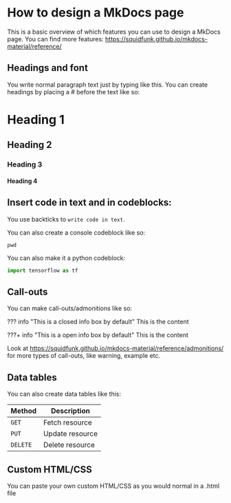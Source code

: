 # How to design a MkDocs page 

This is a basic overview of which features you can use to design a MkDocs page. You can find more features: https://squidfunk.github.io/mkdocs-material/reference/

## Headings and font

You write normal paragraph text just by typing like this. You can create headings by placing a # before the text like so:

# Heading 1
## Heading 2
### Heading 3
#### Heading 4

## Insert code in text and in codeblocks:

You use backticks to `write code in text`.

You can also create a console codeblock like so:

```console
pwd
```

You can also make it a python codeblock:
```py
import tensorflow as tf
```

## Call-outs
You can make call-outs/admonitions like so:

??? info "This is a closed info box by default"
    This is the content

???+ info "This is a open info box by default"
    This is the content

Look at https://squidfunk.github.io/mkdocs-material/reference/admonitions/ for more types of call-outs, like warning, example etc.

## Data tables
You can also create data tables like this:

| Method      | Description     |
| ----------- | --------------- |
| `GET`       | Fetch resource  |
| `PUT`       | Update resource |
| `DELETE`    | Delete resource |


## Custom HTML/CSS
<div>
    <p>
        You can paste your own custom HTML/CSS as you would normal in a .html file
    </p>
</div>